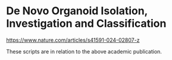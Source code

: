 # De Novo Organoid Isolation, Investigation and Classification

https://www.nature.com/articles/s41591-024-02807-z

These scripts are in relation to the above academic publication.
